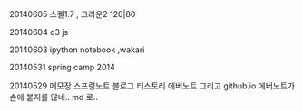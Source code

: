 


20140605
스켈1.7 , 크라운2 120|80

20140604
d3 js

20140603
ipython notebook ,wakari

20140531
spring camp 2014

20140529
메모장 스프링노트 블로그 티스토리 에버노트 그리고 github.io
에버노트가 손에 붙지를 않네.. md 로..

